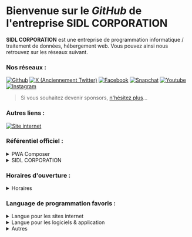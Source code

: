 # Bienvenue sur le _GitHub_ de l'entreprise **SIDL CORPORATION**

**SIDL CORPORATION** est une entreprise de programmation informatique / traitement de données, hébergement web. Vous pouvez ainsi nous retrouvez sur les réseaux suivant.

### Nos réseaux :
[![Github](https://img.shields.io/badge/GitHub-black?style=for-the-badge&logo=github)](https://github.com/SIDL-C0R0RATI0N/) [![X (Anciennement Twitter)](https://img.shields.io/badge/@SIDLCORPORATION-black?style=for-the-badge&logo=x)](https://www.twitter.com/SIDLCORPORATION) [![Facebook](https://img.shields.io/badge/Facebook-blue?style=for-the-badge&logo=facebook)](https://www.facebook.com/sidl.corporation.officiel) [![Snapchat](https://img.shields.io/badge/Snapchat-yellow?style=for-the-badge&logo=snapchat)](https://www.snapchat.com/add/sidlcorp.fr) [![Youtube](https://img.shields.io/badge/YouTube-red?style=for-the-badge&logo=youtube)](https://www.youtube.com/channel/UCRolHgaCdwHj_oaNXUWC-lg) [![Instagram](https://img.shields.io/badge/Instagram-purple?style=for-the-badge&logo=instagram)](https://www.instagram.com/sidl_corporation/)

> Si vous souhaitez devenir sponsors, <a href="https://github.com/sponsors/SIDL-C0R0RATI0N" target="_parent">n'hésitez plus</a>...

### Autres liens :

[![Site internet](https://img.shields.io/badge/notre%20site%20internet%20(officiel)-white?style=for-the-badge&logo=website)](https://sidl-corporation.fr)

### Référentiel officiel : 

<details><summary>PWA Composer</summary>
<p>

Référentiel : <a href="https://github.com/SIDL-C0R0RATI0N/PWA-Composer" target="_parent">PWA Composer</a><br/>
Application : <a href="https://www.microsoft.com/store/apps/9PKJR8HZ2RQH" target="_parent">Microsoft Store</a>

</p>
</details>
<details><summary>SIDL CORPORATION</summary>
<p>

Référentiel : <a href="https://github.com/SIDL-C0R0RATI0N/SIDL-CORPORATION" target="_parent">SIDL CORPORATION</a><br/>
Site Internet : <a href="https://www.sidl-corporation.fr" target="_parent">SIDL CORPORATION - SITE OFFICIEL</a><br/>
Site Boutique : <a href="https://portail.sidl-corporation.fr" target="_parent">PORTAIL BY SIDL CORPORATION</a><br/>
Site Actu : <a href="https://news.sidl-corporation.fr" target="_parent">SIDL CORPORATION NEWS</a><br/>
Application : <a href="https://www.microsoft.com/store/apps/9P7NX5XR93HZ" target="_parent">Microsoft Store</a>

</p>
</details>

### Horaires d'ouverture :

<details><summary>Horaires</summary>
<p>

| Jours  | Matin | Après-midi |
| ------------- | ------------- | ------------- |
| Lundi  | 09h - 12h  | 14h - 19h |
| Mardi  | 09h - 12h  | 14h - 19h |
| Mercredi  | Fermé  | 14h - 19h |
| Jeudi  | 09h - 12h  | 14h - 19h |
| Vendredi  | Fermé  | 14h - 19h |
| Samedi  | Fermé  | Fermé |
| Dimanche  | Fermé  | Fermé |

</p>
</details>

### Language de programmation favoris :

<details><summary>Langue pour les sites internet</summary>
<p>

![PHP](https://img.shields.io/badge/php-black?style=for-the-badge&logo=php) ![HTML](https://img.shields.io/badge/html-black?style=for-the-badge&logo=html5) ![C++](https://img.shields.io/badge/css-black?style=for-the-badge&logo=css3) ![JSON](https://img.shields.io/badge/json-black?style=for-the-badge&logo=json) ![JS](https://img.shields.io/badge/js-black?style=for-the-badge&logo=javascript)

</p>
</details>

<details><summary>Langue pour les logiciels & application</summary>
<p>

![VB.NET](https://img.shields.io/badge/vb.net-black?style=for-the-badge&logo=visualbasic) ![C#](https://img.shields.io/badge/CSharp-black?style=for-the-badge&logo=csharp) ![PHP](https://img.shields.io/badge/c++-black?style=for-the-badge&logo=cpp)

</p>
</details>

<details><summary>Autres</summary>
<p>

![Apache](https://img.shields.io/badge/apache-black?style=for-the-badge&logo=apache) ![MySQL](https://img.shields.io/badge/MySQL-black?style=for-the-badge&logo=mysql)

</p>
</details>
